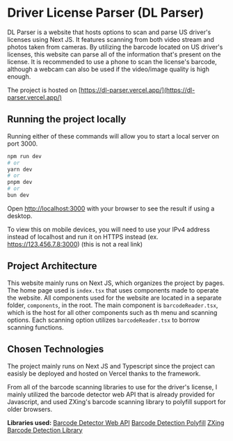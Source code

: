# Driver License Parser (DL Parser)

DL Parser is a website that hosts options to scan and parse US driver's licenses using Next JS. It features scanning from both video stream and photos taken from cameras. By utilizing the barcode located on US driver's licenses, this website can parse all of the information that's present on the license. It is recommended to use a phone to scan the license's barcode, although a webcam can also be used if the video/image quality is high enough.

The project is hosted on [https://dl-parser.vercel.app/](https://dl-parser.vercel.app/)

## Running the project locally

Running either of these commands will allow you to start a local server on port 3000.

```bash
npm run dev
# or
yarn dev
# or
pnpm dev
# or
bun dev
```

Open [http://localhost:3000](http://localhost:3000) with your browser to see the result if using a desktop.

To view this on mobile devices, you will need to use your IPv4 address instead of localhost and run it on HTTPS instead (ex. https://123.456.7.8:3000) (this is not a real link)

## Project Architecture

This website mainly runs on Next JS, which organizes the project by pages. The home page used is `index.tsx` that uses components made to operate the website. All components used for the website are located in a separate folder, `components`, in the root. The main component is `barcodeReader.tsx`, which is the host for all other components such as th menu and scanning options. Each scanning option utilizes `barcodeReader.tsx` to borrow scanning functions.

## Chosen Technologies

The project mainly runs on Next JS and Typescript since the project can easisly be deployed and hosted on Vercel thanks to the framework.

From all of the barcode scanning libraries to use for the driver's license, I mainly utilized the barcode detector web API that is already provided for Javascript, and used ZXing's barcode scanning library to polyfill support for older browsers.

**Libraries used:**
[Barcode Detector Web API](https://developer.mozilla.org/en-US/docs/Web/API/BarcodeDetector#see_also)
[Barcode Detection Polyfill](https://www.npmjs.com/package/barcode-detection)
[ZXing Barcode Detection Library](https://github.com/zxing-js/library)
